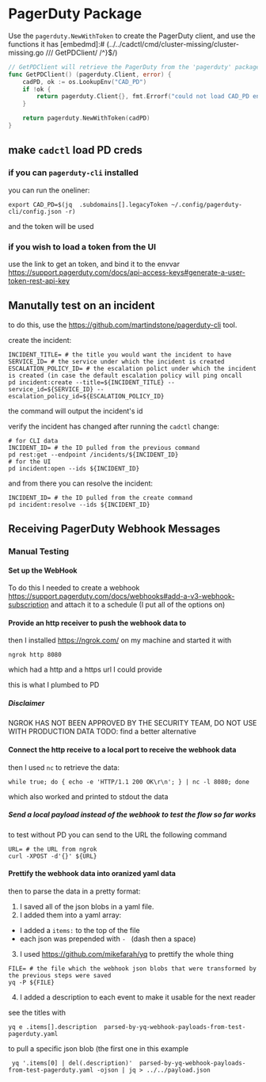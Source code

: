 # PagerDuty Package

Use the `pagerduty.NewWithToken` to create the PagerDuty client, and use the functions it has
[embedmd]:# (../../cadctl/cmd/cluster-missing/cluster-missing.go /\/\/ GetPDClient/ /^}$/)
```go
// GetPDClient will retrieve the PagerDuty from the 'pagerduty' package
func GetPDClient() (pagerduty.Client, error) {
	cadPD, ok := os.LookupEnv("CAD_PD")
	if !ok {
		return pagerduty.Client{}, fmt.Errorf("could not load CAD_PD envvar")
	}

	return pagerduty.NewWithToken(cadPD)
}
```

## make `cadctl` load PD creds
### if you can `pagerduty-cli` installed
you can run the oneliner:
```
export CAD_PD=$(jq  .subdomains[].legacyToken ~/.config/pagerduty-cli/config.json -r) 
```
and the token will be used

### if you wish to load a token from the UI
use the link to get an token, and bind it to the envvar https://support.pagerduty.com/docs/api-access-keys#generate-a-user-token-rest-api-key

## Manutally test on an incident

to do this, use the https://github.com/martindstone/pagerduty-cli tool.

create the incident:

```shell
INCIDENT_TITLE= # the title you would want the incident to have
SERVICE_ID= # the service under which the incident is created
ESCALATION_POLICY_ID= # the escalation polict under which the incident is created (in case the default escalation policy will ping oncall
pd incident:create --title=${INCIDENT_TITLE} --service_id=${SERVICE_ID} --escalation_policy_id=${ESCALATION_POLICY_ID}
```

the command will output the incident's id

verify the incident has changed after running the `cadctl` change:

```shell
# for CLI data
INCIDENT_ID= # the ID pulled from the previous command
pd rest:get --endpoint /incidents/${INCIDENT_ID}
# for the UI
pd incident:open --ids ${INCIDENT_ID}
```

and from there you can resolve the incident:

```shell
INCIDENT_ID= # the ID pulled from the create command
pd incident:resolve --ids ${INCIDENT_ID}
```

## Receiving PagerDuty Webhook Messages

### Manual Testing
#### Set up the WebHook
To do this I needed to create a webhook https://support.pagerduty.com/docs/webhooks#add-a-v3-webhook-subscription
and attach it to a schedule (I put all of the options on)

#### Provide an http receiver to push the webhook data to

then I installed https://ngrok.com/ on my machine and started it with 
```
ngrok http 8080
```
which had a http and a https url I could provide

this is what I plumbed to PD

##### Disclaimer
NGROK HAS NOT BEEN APPROVED BY THE SECURITY TEAM, DO NOT USE WITH PRODUCTION DATA
TODO: find a better alternative

#### Connect the http receive to a local port to receive the webhook data
then I used `nc` to retrieve the data:

```
while true; do { echo -e 'HTTP/1.1 200 OK\r\n'; } | nc -l 8080; done
```

which also worked and printed to stdout the data

##### Send a local payload instead of the webhook to test the flow so far works
to test without PD you can send to the URL the following command

```
URL= # the URL from ngrok
curl -XPOST -d'{}' ${URL}
```

#### Prettify the webhook data into oranized yaml data
then to parse the data in a pretty format:

1. I saved all of the json blobs in a yaml file.
2. I added them into a yaml array: 
  - I added a `items:` to the top of the file
  - each json was prepended with `- ` (dash then a space)
3. I used https://github.com/mikefarah/yq to prettify the whole thing

```
FILE= # the file which the webhook json blobs that were transformed by the previous steps were saved
yq -P ${FILE}
```

4. I added a description to each event to make it usable for the next reader

see the titles with 
```
yq e .items[].description  parsed-by-yq-webhook-payloads-from-test-pagerduty.yaml
```

to pull a specific json blob (the first one in this example
```
 yq '.items[0] | del(.description)'  parsed-by-yq-webhook-payloads-from-test-pagerduty.yaml -ojson | jq > ../../payload.json
```
